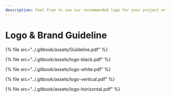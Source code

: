 ```yaml
---
description: Feel free to use our recommended logo for your project or ads.
---
```


# Logo & Brand Guideline

{% file src="../.gitbook/assets/Guideline.pdf" %}

{% file src="../.gitbook/assets/logo-black.pdf" %}

{% file src="../.gitbook/assets/logo-white.pdf" %}

{% file src="../.gitbook/assets/logo-vertical.pdf" %}

{% file src="../.gitbook/assets/logo-horizontal.pdf" %}
